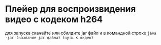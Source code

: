 # Плейер для воспроизвидения видео с кодеком h264
для запуска скачайте или сбилдите jar файл и в командной строке `java -jar (название jar файла) (путь к видео)`
